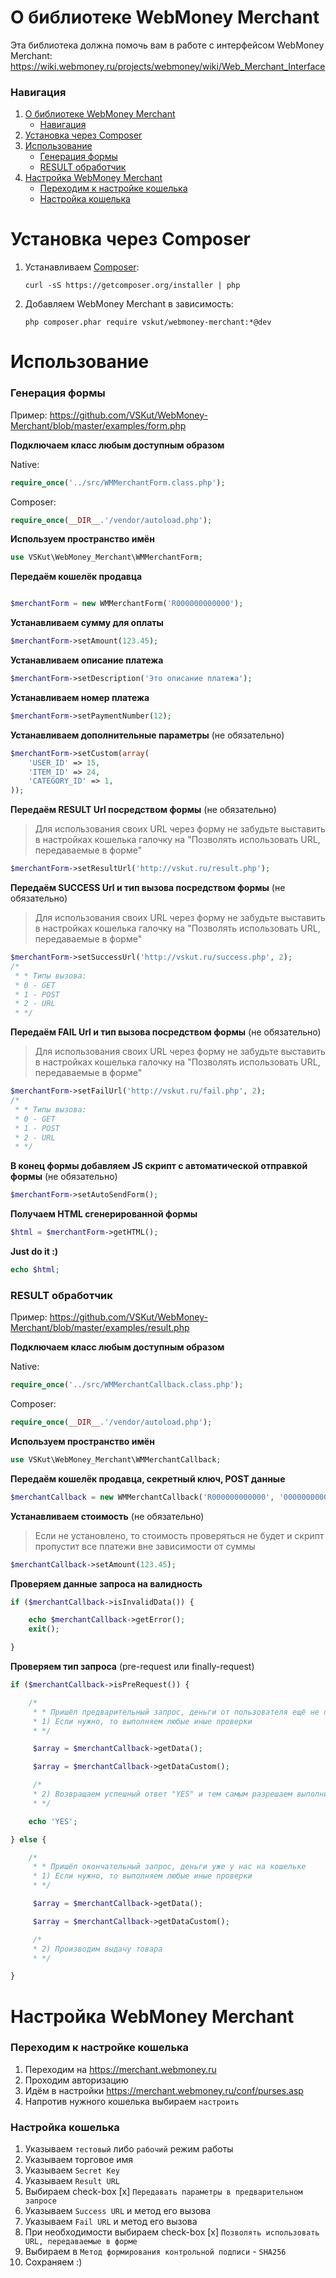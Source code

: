 # О библиотеке WebMoney Merchant

Эта библиотека должна помочь вам в работе с интерфейсом WebMoney Merchant: https://wiki.webmoney.ru/projects/webmoney/wiki/Web_Merchant_Interface


### Навигация

1. [О библиотеке WebMoney Merchant](https://github.com/VSKut/WebMoney-Merchant#О-библиотеке-webmoney-merchant)
    * [Навигация](https://github.com/VSKut/WebMoney-Merchant#Навигация)
2. [Установка через Composer](https://github.com/VSKut/WebMoney-Merchant#Установка-через-composer)
2. [Использование](https://github.com/VSKut/WebMoney-Merchant#Использование)
    * [Генерация формы](https://github.com/VSKut/WebMoney-Merchant#Генерация-формы)
    * [RESULT обработчик](https://github.com/VSKut/WebMoney-Merchant#result-обработчик)
3. [Настройка WebMoney Merchant](https://github.com/VSKut/WebMoney-Merchant#Настройка-webmoney-merchant)
    * [Переходим к настройке кошелька](https://github.com/VSKut/WebMoney-Merchant#Переходим-к-настройке-кошелька)
    * [Настройка кошелька](https://github.com/VSKut/WebMoney-Merchant#Настройка-кошелька)

# Установка через Composer
1. Устанавливаем [Composer](http://getcomposer.org/):

    ```
    curl -sS https://getcomposer.org/installer | php
    ```

2. Добавляем WebMoney Merchant в зависимость:

    ```
    php composer.phar require vskut/webmoney-merchant:*@dev
    ```

# Использование

### Генерация формы

Пример: https://github.com/VSKut/WebMoney-Merchant/blob/master/examples/form.php

**Подключаем класс любым доступным образом**

Native:
```php
require_once('../src/WMMerchantForm.class.php');
```

Composer:
```php
require_once(__DIR__.'/vendor/autoload.php');
```

**Используем пространство имён**
```php
use VSKut\WebMoney_Merchant\WMMerchantForm;
```

**Передаём кошелёк продавца**
```php

$merchantForm = new WMMerchantForm('R000000000000');
```

**Устанавливаем сумму для оплаты**
```php
$merchantForm->setAmount(123.45);
```

**Устанавливаем описание платежа**
```php
$merchantForm->setDescription('Это описание платежа');
```

**Устанавливаем номер платежа**
```php
$merchantForm->setPaymentNumber(12);
```

**Устанавливаем дополнительные параметры** (не обязательно)
```php
$merchantForm->setCustom(array(
    'USER_ID' => 15,
    'ITEM_ID' => 24,
    'CATEGORY_ID' => 1,
));
```

**Передаём RESULT Url посредством формы** (не обязательно)
> Для использования своих URL через форму не забудьте выставить в настройках кошелька галочку на "Позволять использовать URL, передаваемые в форме"

```php
$merchantForm->setResultUrl('http://vskut.ru/result.php');
```

**Передаём SUCCESS Url и тип вызова посредством формы** (не обязательно)

> Для использования своих URL через форму не забудьте выставить в настройках кошелька галочку на "Позволять использовать URL, передаваемые в форме"

```php
$merchantForm->setSuccessUrl('http://vskut.ru/success.php', 2);
/*
 * * Типы вызова:
 * 0 - GET
 * 1 - POST
 * 2 - URL
 * */
```

**Передаём FAIL Url и тип вызова посредством формы** (не обязательно)

> Для использования своих URL через форму не забудьте выставить в настройках кошелька галочку на "Позволять использовать URL, передаваемые в форме"

```php
$merchantForm->setFailUrl('http://vskut.ru/fail.php', 2);
/*
 * * Типы вызова:
 * 0 - GET
 * 1 - POST
 * 2 - URL
 * */

```

**В конец формы добавляем JS скрипт с автоматической отправкой формы** (не обязательно)
```php
$merchantForm->setAutoSendForm();
```

**Получаем HTML сгенерированной формы**
```php
$html = $merchantForm->getHTML();
```

**Just do it :)**
```php
echo $html;
```


### RESULT обработчик

Пример: https://github.com/VSKut/WebMoney-Merchant/blob/master/examples/result.php

**Подключаем класс любым доступным образом**

Native:
```php
require_once('../src/WMMerchantCallback.class.php');
```

Composer:
```php
require_once(__DIR__.'/vendor/autoload.php');
```


**Используем пространство имён**
```php
use VSKut\WebMoney_Merchant\WMMerchantCallback;
```


**Передаём кошелёк продавца, секретный ключ, POST данные**
```php
$merchantCallback = new WMMerchantCallback('R000000000000', '000000000000000', $_POST);
```


**Устанавливаем стоимость** (не обязательно)

> Если не установлено, то стоимость проверяться не будет и скрипт пропустит все платежи вне зависимости от суммы

```php
$merchantCallback->setAmount(123.45);
```

**Проверяем данные запроса на валидность**
```php
if ($merchantCallback->isInvalidData()) {

    echo $merchantCallback->getError();
    exit();

}
```

**Проверяем тип запроса** (pre-request или finally-request)
```php
if ($merchantCallback->isPreRequest()) {

    /*
     * * Пришёл предварительный запрос, деньги от пользователя ещё не переведены
     * 1) Если нужно, то выполняем любые иные проверки
     * */

     $array = $merchantCallback->getData();

     $array = $merchantCallback->getDataCustom();

     /*
     * 2) Возвращаем успешный ответ "YES" и тем самым разрешаем выполнить запрос
     * */

    echo 'YES';

} else {

    /*
     * * Пришёл окончательный запрос, деньги уже у нас на кошельке
     * 1) Если нужно, то выполняем любые иные проверки
     * */

     $array = $merchantCallback->getData();

     $array = $merchantCallback->getDataCustom();

     /*
     * 2) Производим выдачу товара
     * */

}
```

# Настройка WebMoney Merchant

### Переходим к настройке кошелька
1. Переходим на https://merchant.webmoney.ru
2. Проходим авторизацию
3. Идём в настройки https://merchant.webmoney.ru/conf/purses.asp
4. Напротив нужного кошелька выбираем `настроить`

### Настройка кошелька
1. Указываем `тестовый` либо `рабочий` режим работы
2. Указываем торговое имя
3. Указываем `Secret Key`
4. Указываем `Result URL`
5. Выбираем check-box [x] `Передавать параметры в предварительном запросе`
6. Указываем `Success URL` и метод его вызова
7. Указываем `Fail URL` и метод его вызова
8. При необходимости выбираем check-box [x] `Позволять использовать URL, передаваемые в форме`
9. Выбираем в `Метод формирования контрольной подписи` - `SHA256`
10. Сохраняем :)